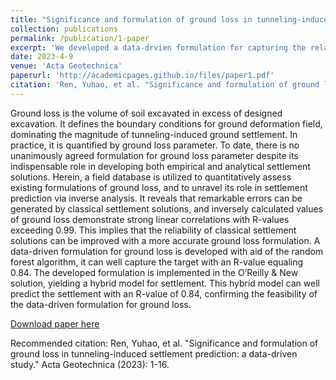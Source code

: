 ```yaml
---
title: "Significance and formulation of ground loss in tunneling-induced settlement prediction: a data-driven study"
collection: publications
permalink: /publication/1-paper
excerpt: 'We developed a data-drvien formulation for capturing the relationships between ground loss and relative parameters, whihc can well capture the target with an R-value equaling 0.84.The developed formulation is implemented in the O’Reilly & New solution, yielding a hybrid model for settlement. This hybrid model can well predict the settlement with an R-value of 0.84, confirming the feasibility of the data-driven formulation for ground loss.'
date: 2023-4-9
venue: 'Acta Geotechnica'
paperurl: 'http://academicpages.github.io/files/paper1.pdf'
citation: 'Ren, Yuhao, et al. "Significance and formulation of ground loss in tunneling-induced settlement prediction: a data-driven study." Acta Geotechnica (2023): 1-16.'
---
```

Ground loss is the volume of soil excavated in excess of designed excavation. It defines the boundary conditions for ground deformation field, dominating the magnitude of tunneling-induced ground settlement. In practice, it is quantified by ground loss parameter. To date, there is no unanimously agreed formulation for ground loss parameter despite its indispensable role in developing both empirical and analytical settlement solutions. Herein, a field database is utilized to quantitatively assess existing formulations of ground loss, and to unravel its role in settlement prediction via inverse analysis. It reveals that remarkable errors can be generated by classical settlement solutions, and inversely calculated values of ground loss demonstrate strong linear correlations with R-values exceeding 0.99. This implies that the reliability of classical settlement solutions can be improved with a more accurate ground loss formulation. A data-driven formulation for ground loss is developed with aid of the random forest algorithm, it can well capture the target with an R-value equaling 0.84. The developed formulation is implemented in the O’Reilly & New solution, yielding a hybrid model for settlement. This hybrid model can well predict the settlement with an R-value of 0.84, confirming the feasibility of the data-driven formulation for ground loss.


[Download paper here](https://link.springer.com/article/10.1007/s11440-023-01859-8)

Recommended citation: Ren, Yuhao, et al. "Significance and formulation of ground loss in tunneling-induced settlement prediction: a data-driven study." Acta Geotechnica (2023): 1-16.
